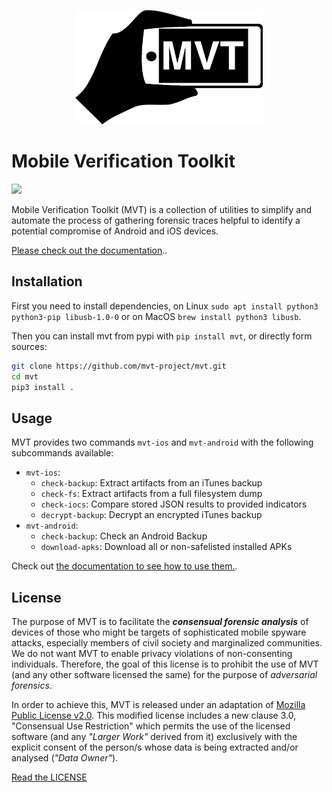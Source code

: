 <p align="center">
     <img src="./docs/mvt.png" width="300" />
</p>

# Mobile Verification Toolkit

[![](https://img.shields.io/pypi/v/mvt)](https://pypi.org/project/mvt/)

Mobile Verification Toolkit (MVT) is a collection of utilities to simplify and automate the process of gathering forensic traces helpful to identify a potential compromise of Android and iOS devices.

[Please check out the documentation](https://mvt-docs.readthedocs.io/en/latest/)..

## Installation

First you need to install dependencies, on Linux `sudo apt install python3 python3-pip libusb-1.0-0` or on MacOS `brew install python3 libusb`.

Then you can install mvt from pypi with `pip install mvt`, or directly form sources:
```bash
git clone https://github.com/mvt-project/mvt.git
cd mvt
pip3 install .
```

## Usage

MVT provides two commands `mvt-ios` and `mvt-android` with the following subcommands available:
* `mvt-ios`:
    * `check-backup`: Extract artifacts from an iTunes backup
    * `check-fs`: Extract artifacts from a full filesystem dump
    * `check-iocs`: Compare stored JSON results to provided indicators
    * `decrypt-backup`:  Decrypt an encrypted iTunes backup
* `mvt-android`:
    * `check-backup`: Check an Android Backup
    * `download-apks`: Download all or non-safelisted installed APKs

Check out [the documentation to see how to use them.](https://mvt-docs.readthedocs.io/en/latest/).

## License

The purpose of MVT is to facilitate the ***consensual forensic analysis*** of devices of those who might be targets of sophisticated mobile spyware attacks, especially members of civil society and marginalized communities. We do not want MVT to enable privacy violations of non-consenting individuals. Therefore, the goal of this license is to prohibit the use of MVT (and any other software licensed the same) for the purpose of *adversarial forensics*.

In order to achieve this, MVT is released under an adaptation of [Mozilla Public License v2.0](https://www.mozilla.org/MPL). This modified license includes a new clause 3.0, "Consensual Use Restriction" which permits the use of the licensed software (and any *"Larger Work"* derived from it) exclusively with the explicit consent of the person/s whose data is being extracted and/or analysed (*"Data Owner"*).

[Read the LICENSE](https://github.com/mvt-project/mvt/blob/main/LICENSE)
